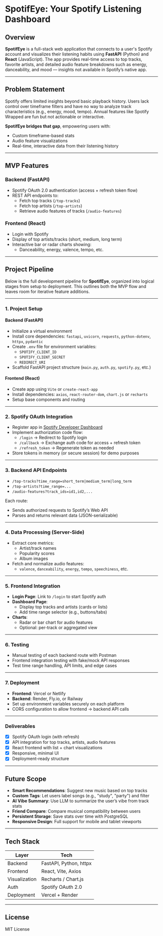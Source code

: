 # SpotifEye: Your Spotify Listening Dashboard

## Overview

**SpotifEye** is a full-stack web application that connects to a user's Spotify account and visualizes their listening habits using **FastAPI** (Python) and **React** (JavaScript). The app provides real-time access to top tracks, favorite artists, and detailed audio feature breakdowns such as energy, danceability, and mood — insights not available in Spotify’s native app.

---

## Problem Statement

Spotify offers limited insights beyond basic playback history. Users lack control over timeframe filters and have no way to analyze track characteristics (e.g., energy, mood, tempo). Annual features like Spotify Wrapped are fun but not actionable or interactive.

**SpotifEye bridges that gap**, empowering users with:
- Custom timeframe-based stats
- Audio feature visualizations
- Real-time, interactive data from their listening history

---

## MVP Features

### Backend (FastAPI)
- Spotify OAuth 2.0 authentication (access + refresh token flow)
- REST API endpoints to:
  - Fetch top tracks (`/top-tracks`)
  - Fetch top artists (`/top-artists`)
  - Retrieve audio features of tracks (`/audio-features`)

### Frontend (React)
- Login with Spotify
- Display of top artists/tracks (short, medium, long term)
- Interactive bar or radar charts showing:
  - Danceability, energy, valence, tempo, etc.

---

## Project Pipeline

Below is the full development pipeline for **SpotifEye**, organized into logical stages from setup to deployment. This outlines both the MVP flow and leaves room for iterative feature additions.

---

### 1. Project Setup

#### Backend (FastAPI)
- Initialize a virtual environment
- Install core dependencies: `fastapi`, `uvicorn`, `requests`, `python-dotenv`, `httpx`, `pydantic`
- Create `.env` file for environment variables:
  - `SPOTIFY_CLIENT_ID`
  - `SPOTIFY_CLIENT_SECRET`
  - `REDIRECT_URI`
- Scaffold FastAPI project structure (`main.py`, `auth.py`, `spotify.py`, etc.)

#### Frontend (React)
- Create app using `Vite` or `create-react-app`
- Install dependencies: `axios`, `react-router-dom`, `chart.js` or `recharts`
- Setup base components and routing

---

### 2. Spotify OAuth Integration

- Register app in [Spotify Developer Dashboard](https://developer.spotify.com/dashboard)
- Implement authorization code flow:
  - `/login` → Redirect to Spotify login
  - `/callback` → Exchange auth code for access + refresh token
  - `/refresh_token` → Regenerate token as needed
- Store tokens in memory (or secure session) for demo purposes

---

### 3. Backend API Endpoints

- `/top-tracks?time_range=short_term|medium_term|long_term`
- `/top-artists?time_range=...`
- `/audio-features?track_ids=id1,id2,...`

Each route:
- Sends authorized requests to Spotify’s Web API
- Parses and returns relevant data (JSON-serializable)

---

### 4. Data Processing (Server-Side)

- Extract core metrics:
  - Artist/track names
  - Popularity scores
  - Album images
- Fetch and normalize audio features:
  - `valence`, `danceability`, `energy`, `tempo`, `speechiness`, etc.

---

### 5. Frontend Integration

- **Login Page**: Link to `/login` to start Spotify auth
- **Dashboard Page**:
  - Display top tracks and artists (cards or lists)
  - Add time range selector (e.g., buttons/tabs)
- **Charts**:
  - Radar or bar chart for audio features
  - Optional: per-track or aggregated view

---

### 6. Testing

- Manual testing of each backend route with Postman
- Frontend integration testing with fake/mock API responses
- Test time range handling, API limits, and edge cases

---

### 7. Deployment

- **Frontend**: Vercel or Netlify
- **Backend**: Render, Fly.io, or Railway
- Set up environment variables securely on each platform
- CORS configuration to allow frontend → backend API calls

---

### Deliverables

- [x] Spotify OAuth login (with refresh)
- [x] API integration for top tracks, artists, audio features
- [x] React frontend with list + chart visualizations
- [x] Responsive, minimal UI
- [x] Deployment-ready structure

---

## Future Scope

- **Smart Recommendations**: Suggest new music based on top tracks
- **Custom Tags**: Let users label songs (e.g., "study", "party") and filter
- **AI Vibe Summary**: Use LLM to summarize the user’s vibe from track stats
- **Friend Compare**: Compare musical compatibility between users
- **Persistent Storage**: Save stats over time with PostgreSQL
- **Responsive Design**: Full support for mobile and tablet viewports

---

## Tech Stack

| Layer       | Tech                  |
|-------------|------------------------|
| Backend     | FastAPI, Python, httpx |
| Frontend    | React, Vite, Axios     |
| Visualization | Recharts / Chart.js  |
| Auth        | Spotify OAuth 2.0      |
| Deployment  | Vercel + Render        |

---

## License

MIT License
